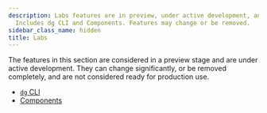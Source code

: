 ```yaml
---
description: Labs features are in preview, under active development, and not production-ready.
  Includes dg CLI and Components. Features may change or be removed.
sidebar_class_name: hidden
title: Labs
---
```

The features in this section are considered in a preview stage and are under active development. They can change significantly, or be removed completely, and are not considered ready for production use.

- [`dg` CLI](/guides/labs/dg/)
- [Components](/guides/labs/components/)
